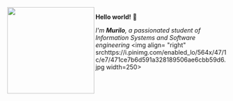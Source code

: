 <img align= "left" src=https://i.pinimg.com/enabled_lo/564x/f5/17/ca/f517ca578e816022f196ad939ecaa273.jpg width=200>

**Hello world!** 🌼

*I'm **Murilo**, a passionated student of Information Systems and Software engineering*
<img align= "right" srchttps://i.pinimg.com/enabled_lo/564x/47/1c/e7/471ce7b6d591a328189506ae6cbb59d6.jpg width=250>



